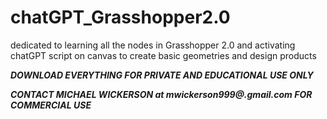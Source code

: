 # chatGPT_Grasshopper2.0
dedicated to learning all the nodes in Grasshopper 2.0 and activating chatGPT script on canvas to create basic geometries and design products

***DOWNLOAD EVERYTHING FOR PRIVATE AND EDUCATIONAL USE ONLY***

***CONTACT MICHAEL WICKERSON at mwickerson999@.gmail.com FOR COMMERCIAL USE***
